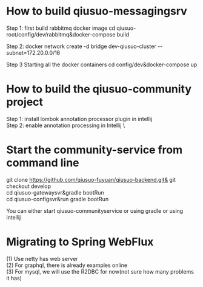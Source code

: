# How to build  qiusuo-messagingsrv
Step 1: first build rabbitmq docker image
cd qiusuo-root/config/dev/rabbitmq&docker-compose build

Step 2:
docker network create -d bridge dev-qiusuo-cluster --subnet=172.20.0.0/16


Step 3 Starting all the docker containers
cd config/dev&docker-compose up

# How to build the qiusuo-community project

Step 1: install lombok annotation processor plugin in intellij\
Step 2: enable annotation processing in Intellij \


# Start the community-service from command line
git clone https://github.com/qiusuo-fuyuan/qiusuo-backend.git& 
git checkout develop\
cd qiusuo-gatewaysvr&gradle bootRun\
cd qiusuo-configsvr&run gradle bootRun

You can either start qiusuo-communityservice or using gradle or using
intellij 



# Migrating to Spring WebFlux
(1) Use netty has web server\
(2) For graphql, there is already examples online\
(3) For mysql, we will use the R2DBC for now(not sure how many problems it has)


